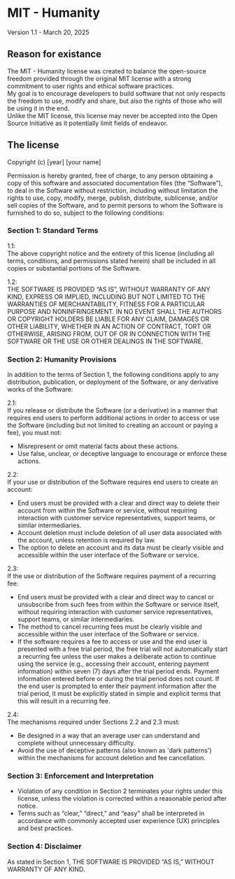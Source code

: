 # MIT - Humanity
Version 1.1 - March 20, 2025  

## Reason for existance
The MIT - Humanity license was created to balance the open-source freedom provided through the original MIT license with a strong commitment to user rights and ethical software practices.  
My goal is to encourage developers to build software that not only respects the freedom to use, modify and share, but also the rights of those who will be using it in the end.  
Unlike the MIT license, this license may never be accepted into the Open Source Initiative as it potentially limit fields of endeavor.  

## The license
Copyright (c) [year] [your name]

Permission is hereby granted, free of charge, to any person obtaining a copy of this software and associated documentation files (the “Software”), to deal in the Software without restriction, including without limitation the rights to use, copy, modify, merge, publish, distribute, sublicense, and/or sell copies of the Software, and to permit persons to whom the Software is furnished to do so, subject to the following conditions:  

### Section 1: Standard Terms  

1.1:  
The above copyright notice and the entirety of this license (including all terms, conditions, and permissions stated herein) shall be included in all copies or substantial portions of the Software.  

1.2:  
THE SOFTWARE IS PROVIDED “AS IS”, WITHOUT WARRANTY OF ANY KIND, EXPRESS OR IMPLIED, INCLUDING BUT NOT LIMITED TO THE WARRANTIES OF MERCHANTABILITY, FITNESS FOR A PARTICULAR PURPOSE AND NONINFRINGEMENT. IN NO EVENT SHALL THE AUTHORS OR COPYRIGHT HOLDERS BE LIABLE FOR ANY CLAIM, DAMAGES OR OTHER LIABILITY, WHETHER IN AN ACTION OF CONTRACT, TORT OR OTHERWISE, ARISING FROM, OUT OF OR IN CONNECTION WITH THE SOFTWARE OR THE USE OR OTHER DEALINGS IN THE SOFTWARE.  

### Section 2: Humanity Provisions  
In addition to the terms of Section 1, the following conditions apply to any distribution, publication, or deployment of the Software, or any derivative works of the Software:  

2.1:  
If you release or distribute the Software (or a derivative) in a manner that requires end users to perform additional actions in order to access or use the Software (including but not limited to creating an account or paying a fee), you must not:  
* Misrepresent or omit material facts about these actions.
* Use false, unclear, or deceptive language to encourage or enforce these actions.

2.2:  
If your use or distribution of the Software requires end users to create an account:  
* End users must be provided with a clear and direct way to delete their account from within the Software or service, without requiring interaction with customer service representatives, support teams, or similar intermediaries.
* Account deletion must include deletion of all user data associated with the account, unless retention is required by law.
* The option to delete an account and its data must be clearly visible and accessible within the user interface of the Software or service.

2.3:  
If the use or distribution of the Software requires payment of a recurring fee:  
* End users must be provided with a clear and direct way to cancel or unsubscribe from such fees from within the Software or service itself, without requiring interaction with customer service representatives, support teams, or similar intermediaries.
* The method to cancel recurring fees must be clearly visible and accessible within the user interface of the Software or service.
* If the software requires a fee to access or use and the end user is presented with a free trial period, the free trial will not automatically start a recurring fee unless the user makes a deliberate action to continue using the service (e.g., accessing their account, entering payment information) within seven (7) days after the trial period ends. Payment information entered before or during the trial period does not count. If the end user is prompted to enter their payment information after the trial period, it must be explicitly stated in simple and explicit terms that this will result in a recurring fee.

2.4:  
The mechanisms required under Sections 2.2 and 2.3 must:  
* Be designed in a way that an average user can understand and complete without unnecessary difficulty.
* Avoid the use of deceptive patterns (also known as 'dark patterns') within the mechanisms for account deletion and fee cancellation.
  
### Section 3: Enforcement and Interpretation  
* Violation of any condition in Section 2 terminates your rights under this license, unless the violation is corrected within a reasonable period after notice.
* Terms such as “clear,” “direct,” and “easy” shall be interpreted in accordance with commonly accepted user experience (UX) principles and best practices.

### Section 4: Disclaimer  
As stated in Section 1, THE SOFTWARE IS PROVIDED “AS IS,” WITHOUT WARRANTY OF ANY KIND.  
